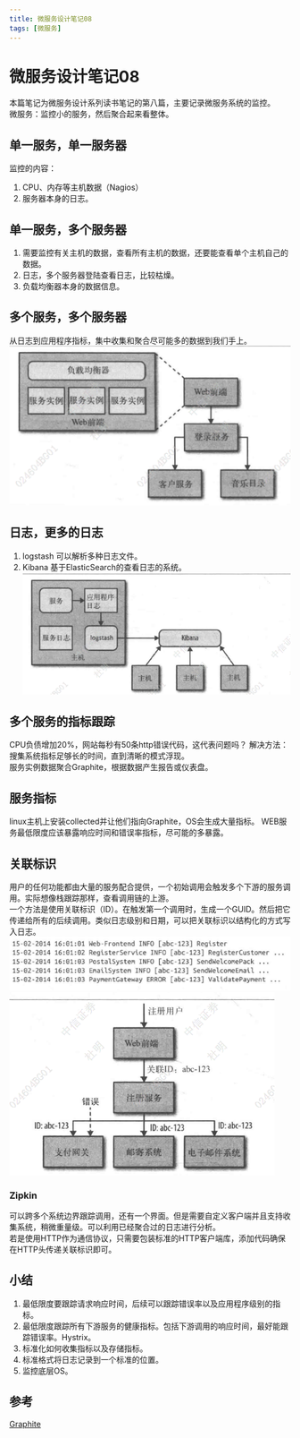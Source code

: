 ```yaml
---
title: 微服务设计笔记08
tags: [微服务]
---
```

# 微服务设计笔记08
本篇笔记为微服务设计系列读书笔记的第八篇，主要记录微服务系统的监控。  
微服务：监控小的服务，然后聚合起来看整体。
## 单一服务，单一服务器
监控的内容：
1. CPU、内存等主机数据（Nagios）
2. 服务器本身的日志。

## 单一服务，多个服务器
1. 需要监控有关主机的数据，查看所有主机的数据，还要能查看单个主机自己的数据。  
2. 日志，多个服务器登陆查看日志，比较枯燥。
3. 负载均衡器本身的数据信息。

## 多个服务，多个服务器
从日志到应用程序指标，集中收集和聚合尽可能多的数据到我们手上。
![测试象限](/images/wfwsj08_jk.png)<br/> 

## 日志，更多的日志
1. logstash 可以解析多种日志文件。
2. Kibana 基于ElasticSearch的查看日志的系统。
![测试象限](/images/wfwsj08_elk.png)<br/> 

## 多个服务的指标跟踪
CPU负债增加20%，网站每秒有50条http错误代码，这代表问题吗？ 解决方法：搜集系统指标足够长的时间，直到清晰的模式浮现。   
服务实例数据聚合Graphite，根据数据产生报告或仪表盘。
## 服务指标
linux主机上安装collected并让他们指向Graphite，OS会生成大量指标。 WEB服务最低限度应该暴露响应时间和错误率指标，尽可能的多暴露。

## 关联标识
用户的任何功能都由大量的服务配合提供，一个初始调用会触发多个下游的服务调用。实际想像栈跟踪那样，查看调用链的上游。   
一个方法是使用关联标识（ID）。在触发第一个调用时，生成一个GUID。然后把它传递给所有的后续调用。类似日志级别和日期，可以把关联标识以结构化的方式写入日志。
![关联日志](/images/wfwsj08_glrz.png)<br/> 
![关联日志2](/images/wfw08_glrz2.png)<br/> 

### Zipkin
可以跨多个系统边界跟踪调用，还有一个界面。但是需要自定义客户端并且支持收集系统，稍微重量级。可以利用已经聚合过的日志进行分析。  
若是使用HTTP作为通信协议，只需要包装标准的HTTP客户端库，添加代码确保在HTTP头传递关联标识即可。


## 小结
1. 最低限度要跟踪请求响应时间，后续可以跟踪错误率以及应用程序级别的指标。
2. 最低限度跟踪所有下游服务的健康指标。包括下游调用的响应时间，最好能跟踪错误率。Hystrix。
3. 标准化如何收集指标以及存储指标。
4. 标准格式将日志记录到一个标准的位置。
5. 监控底层OS。





## 参考
[Graphite](http://graphiteapp.org/)






































